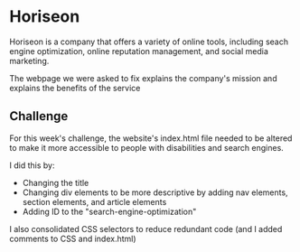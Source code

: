 # Horiseon

Horiseon is a company that offers a variety of online tools, including seach engine optimization, online reputation management, and social media marketing.

The webpage we were asked to fix explains the company's mission and explains the benefits of the service

## Challenge

For this week's challenge, the website's index.html file needed to be altered to make it more accessible to people with disabilities and search engines.

I did this by:

- Changing the title
- Changing div elements to be more descriptive by adding nav elements, section elements, and article elements
- Adding ID to the "search-engine-optimization"

I also consolidated CSS selectors to reduce redundant code (and I added comments to CSS and index.html)
